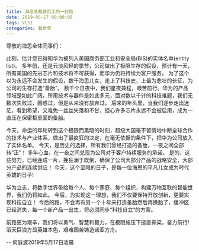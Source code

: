 ```yaml
---
title: 海思总裁致员工的一封信
date: 2019-05-17 00:00:00
tags: VLSI
categories: 看世界
---
```


尊敬的海思全体同事们：

此刻，估计您已得知华为被列入美国商务部工业和安全局(BIS)的实体名单(entity list)。
多年前，还是云淡风轻的季节，公司做出了极限生存的假设，预计有一天，所有美国的先进芯片和技术将不可获得，而华为仍将持续为客户服务。
为了这个以为永远不会发生的假设，数千海思儿女，走上了科技史，上最为悲壮的长征，为公司的生存打造“备胎”。
数千个日夜中，我们星夜兼程，艰苦前行。华为的产品领域是如此广阔，所用技术与器件是如此多元，面对数以千计的科技难题，我们无数次失败过，困惑过，但是从来没有放弃过。
后来的年头里，当我们逐步走出迷茫，看到希望，又难免一丝丝失落和不甘，担心许多芯片永远不会被启用，成为一直压在保密柜里面的备胎。

今天，命运的年轮转到这个极限而黑暗的时刻，超级大国毫不留情地中断全球合作的技术与产业体系，做出了最疯狂的决定，在毫无依据的条件下，把华为公司放入了实体名单。
今天，是历史的选择，所有我们曾经打造的备胎，一夜之间全部转“正”！
多年心血，在一夜之间兑现为公司对于客户持续服务的承诺。
是的，这些努力，已经连成一片，挽狂澜于既倒，确保了公司大部分产品的战略安全，大部分产品的连续供应！
今天，这个至暗的日子，是每一位海思的平凡儿女成为时代英雄的日子!

华为立志，将数字世界带给每个人、每个家庭、每个组织，构建万物互联的智能世界，我们仍将如此。
今后，为实现这一理想，我们不仅要保持开放创新，更要实现科技自立！
今后的路，不会再有另一个十年来打造备胎然后再换胎了，缓冲区已经消失，每一个新产品一出生，将必须同步“科技自立“的方案。

前路更为艰辛，我们将以勇气、智慧和毅力，在极限施压下挺直脊梁，奋力前行!
滔天巨浪方显英雄本色，艰难困苦铸造诺亚方舟。

-- 何庭波2019年5月17日凌晨
